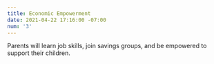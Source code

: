 ```yaml
---
title: Economic Empowerment
date: 2021-04-22 17:16:00 -07:00
num: '3'
---
```


Parents will learn job skills, join savings groups, and be empowered to support their children.
